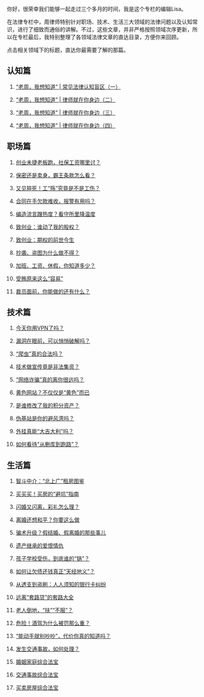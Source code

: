 <p>你好，很荣幸我们能够一起走过三个多月的时间，我是这个专栏的编辑Lisa。</p><p>在法律专栏中，周律师特别针对职场、技术、生活三大领域的法律问题以及认知常识，进行了细致而通俗的讲解。不过，这些文章，并非严格按照领域次序更新，所以在专栏最后，我特别整理了各领域法律文章的直达目录，方便你来回顾。</p><p>点击相关领域下的标题，直达你最需要了解的那篇。</p><h2>认知篇</h2><ol>
<li>
<p><a href="https://time.geekbang.org/column/article/42553">“老周，我想知道” | 常见法律认知盲区（一）</a></p>
</li>
<li>
<p><a href="https://time.geekbang.org/column/article/76454">“老周，我想知道” | 律师就在你身边（二）</a></p>
</li>
<li>
<p><a href="https://time.geekbang.org/column/article/77460">“老周，我想知道” | 律师就在你身边（三）</a></p>
</li>
<li>
<p><a href="https://time.geekbang.org/column/article/79422">“老周，我想知道” | 律师就在你身边（四）</a></p>
</li>
</ol><h2>职场篇</h2><ol>
<li>
<p><a href="https://time.geekbang.org/column/article/42724">创业未捷老板跑，社保工资哪里讨？</a></p>
</li>
<li>
<p><a href="https://time.geekbang.org/column/article/64970">保密还是卖身，霸王条款怎么看？</a></p>
</li>
<li>
<p><a href="https://time.geekbang.org/column/article/70867">又见猝死！工“殇”究竟是不是工伤？</a></p>
</li>
<li>
<p><a href="https://time.geekbang.org/column/article/67836">合同在手欠款难收，报警有用吗？</a></p>
</li>
<li>
<p><a href="https://time.geekbang.org/column/article/67842">编造流言蹭热度？看守所里降温度</a></p>
</li>
<li>
<p><a href="https://time.geekbang.org/column/article/69879">致创业：谁动了我的股权？</a></p>
</li>
<li>
<p><a href="https://time.geekbang.org/column/article/71474">致创业：期权的前世今生</a></p>
</li>
<li>
<p><a href="https://time.geekbang.org/column/article/72839">抄袭、盗图为什么做不得？</a></p>
</li>
<li>
<p><a href="https://time.geekbang.org/column/article/73207">加班、工资、休假，你知道多少？</a></p>
</li>
<li>
<p><a href="https://time.geekbang.org/column/article/74280">受贿原来这么“容易”</a></p>
</li>
<li>
<p><a href="https://time.geekbang.org/column/article/71821">裁员面前，你能做的还有什么？</a></p>
</li>
</ol><h2>技术篇</h2><ol>
<li>
<p><a href="https://time.geekbang.org/column/article/44260">今天你用VPN了吗？</a></p>
</li>
<li>
<p><a href="https://time.geekbang.org/column/article/67379">漏洞在眼前，可以悄悄破解吗？</a></p>
</li>
<li>
<p><a href="https://time.geekbang.org/column/article/68668">“爬虫”真的合法吗？</a></p>
</li>
<li>
<p><a href="https://time.geekbang.org/column/article/69697">技术做宣传竟是非法集资？</a></p>
</li>
<li>
<p><a href="https://time.geekbang.org/column/article/79140">“网络诈骗”真的离你很远吗？</a></p>
</li>
<li>
<p><a href="https://time.geekbang.org/column/article/70578">黄色网站？不仅仅是“黄色”而已</a></p>
</li>
<li>
<p><a href="https://time.geekbang.org/column/article/73856">是谁修改了我的积分资产？</a></p>
</li>
<li>
<p><a href="https://time.geekbang.org/column/article/77144">伪基站是你的避风湾吗？</a></p>
</li>
<li>
<p><a href="https://time.geekbang.org/column/article/74778">外挂真能“大吉大利”吗？</a></p>
</li>
<li>
<p><a href="https://time.geekbang.org/column/article/75673">如何看待“从删库到跑路”？</a></p>
</li>
</ol><!-- [[[read_end]]] --><h2>生活篇</h2><ol>
<li>
<p><a href="https://time.geekbang.org/column/article/42676">智斗中介：“北上广”租房图鉴</a></p>
</li>
<li>
<p><a href="https://time.geekbang.org/column/article/64417">买买买！买房的“避坑”指南</a></p>
</li>
<li>
<p><a href="https://time.geekbang.org/column/article/65208">闪婚又闪离，彩礼怎么理？</a></p>
</li>
<li>
<p><a href="https://time.geekbang.org/column/article/67977">离婚还想和平？你要这么做</a></p>
</li>
<li>
<p><a href="https://time.geekbang.org/column/article/70217">骗术升级？假结婚、假离婚的那些事儿</a></p>
</li>
<li>
<p><a href="https://time.geekbang.org/column/article/69350">遗产继承的爱恨情仇</a></p>
</li>
<li>
<p><a href="https://time.geekbang.org/column/article/71169">孩子学校受伤，到底谁的“锅”？</a></p>
</li>
<li>
<p><a href="https://time.geekbang.org/column/article/72315">如何让欠债还钱真正“天经地义”？</a></p>
</li>
<li>
<p><a href="https://time.geekbang.org/column/article/73518">从透支到盗刷：人人须知的银行卡纠纷</a></p>
</li>
<li>
<p><a href="https://time.geekbang.org/column/article/75249">远离“套路贷”的套路大全</a></p>
</li>
<li>
<p><a href="https://time.geekbang.org/column/article/76196">老人倒地，“扶”“不服”？</a></p>
</li>
<li>
<p><a href="https://time.geekbang.org/column/article/75815">危险！酒驾为什么被罚那么重？</a></p>
</li>
<li>
<p><a href="https://time.geekbang.org/column/article/76848">“能动手就别吵吵”，代价你真的知道吗？</a></p>
</li>
<li>
<p><a href="https://time.geekbang.org/column/article/77808">发生交通事故，如何处理？</a></p>
</li>
<li>
<p><a href="https://time.geekbang.org/column/article/78459">婚姻家庭综合法宝</a></p>
</li>
<li>
<p><a href="https://time.geekbang.org/column/article/78014">交通事故综合法宝</a></p>
</li>
<li>
<p><a href="https://time.geekbang.org/column/article/78784">买卖房屋综合法宝</a></p>
</li>
</ol><p></p>